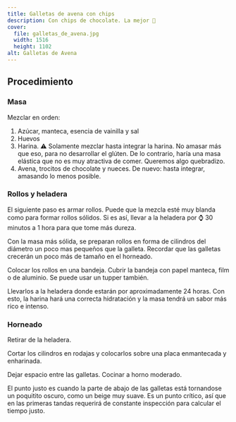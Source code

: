 ```yaml
---
title: Galletas de avena con chips
description: Con chips de chocolate. La mejor 🍪
cover:
  file: galletas_de_avena.jpg
  width: 1516
  height: 1102
alt: Galletas de Avena
---
```


## Procedimiento

### Masa

Mezclar en orden:

1. Azúcar, manteca, esencia de vainilla y sal
2. Huevos
3. Harina. ⚠️ Solamente mezclar hasta integrar la harina. No amasar más que eso, para no desarrollar el glúten. De lo contrario, haría una masa elástica que no es muy atractiva de comer. Queremos algo quebradizo.
4. Avena, trocitos de chocolate y nueces. De nuevo: hasta integrar, amasando lo menos posible.

### Rollos y heladera

El siguiente paso es armar rollos. Puede que la mezcla esté muy blanda como para formar rollos sólidos. Si es así, llevar a la heladera por ⌚ 30 minutos a 1 hora para que tome más dureza.

Con la masa más sólida, se preparan rollos en forma de cilindros del diámetro un poco mas pequeños que la galleta. Recordar que las galletas crecerán un poco más de tamaño en el horneado.

Colocar los rollos en una bandeja. Cubrir la bandeja con papel manteca, film o de aluminio. Se puede usar un tupper también.

Llevarlos a la heladera donde estarán por aproximadamente 24 horas. Con esto, la harina hará una correcta hidratación y la masa tendrá un sabor más rico e intenso.

### Horneado

Retirar de la heladera.

Cortar los cilindros en rodajas y colocarlos sobre una placa enmantecada y enharinada.

Dejar espacio entre las galletas. Cocinar a horno moderado.

El punto justo es cuando la parte de abajo de las galletas está tornandose un poquitito oscuro, como un beige muy suave. Es un punto crítico, así que en las primeras tandas requerirá de constante inspección para calcular el tiempo justo.
